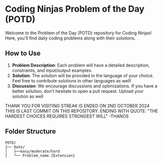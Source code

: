 # Coding Ninjas Problem of the Day (POTD)

Welcome to the Problem of the Day (POTD) repository for Coding Ninjas! Here, you'll find daily coding problems along with their solutions.

## How to Use

1. **Problem Description**: Each problem will have a detailed description, constraints, and input/output examples.
2. **Solution**: The solution will be provided in the language of your choice. Feel free to contribute solutions in other languages as well!
3. **Discussion**: We encourage discussions and optimizations. If you have a better solution, don't hesitate to open a pull request. Upload your solution as well

THANK YOU FOR VISITING STREAK IS ENDED ON 2ND OCTOBER 2024
THIS IS LAST COMMIT ON THIS REPOSITORY.
ENDING WITH
QUOTE: "THE HARDEST CHOICES REQUIRES STRONGEST WILL"
                                    -THANOS


## Folder Structure

```plaintext
POTD/
├── Date/
│   ├──easy/moderate/hard
│   └── Problem_name.{Extension}

